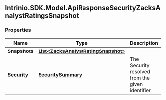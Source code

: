 ## Intrinio.SDK.Model.ApiResponseSecurityZacksAnalystRatingsSnapshot
### Properties

Name | Type | Description | Notes
------------ | ------------- | ------------- | -------------
**Snapshots** | [**List&lt;ZacksAnalystRatingSnapshot&gt;**](ZacksAnalystRatingSnapshot.md) |  | [optional] 
**Security** | [**SecuritySummary**](SecuritySummary.md) | The Security resolved from the given identifier | [optional] 

